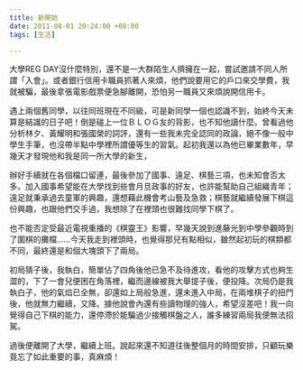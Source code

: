 ```yaml
---
title: 新開始
date: 2011-08-01 20:24:00 +08:00
tags: [生活]

---
```


大學REG DAY沒什麼特別，還不是一大群陌生人擠擁在一起，嘗試邀請不同人所謂「入會」。或者銀行信用卡職員抓著人來煩，他們說要用它的戶口來交學費，我就被騙，最後拿張電影戲票便急腳離開，恐怕另一職員又來煩說開信用卡。  
  
遇上兩個舊同學，以往同班現在不同級，可是新同學一個也認識不到，始終今天未算是結識的日子吧！倒是碰上一位ＢＬＯＧ友的背影，也不知他讀什麼。曾看過他分析林夕、黃耀明和張國榮的詞評，還有一些我未完全認同的政論，絕不像一般中學生手筆，也沒帶半點中學裡所謂優等生的習氣。起初我還以為他已畢業數年，早幾天才發現他和我是同一所大學的新生，  
  
辦好手續就在各個檔口留連，最後參加了國事、遠足、棋藝三項，也未知會否太多。加入國事希望能在大學找到些會月旦政事的好友，也許能幫助自己組織青年；遠足就秉承過去童軍的興趣，還想藉此機會考山藝及急救；棋藝就繼續發展下棋這份興趣，也跟他們交手過，我想除了在裡頭也很難找同學下棋了。  
  
也不能否定受最近電視重播的《棋靈王》影響，早幾天說到進藤光到中學參觀時到了圍棋的攤檔……今天我走到裡頭時，也覺得那兒有點相似，雖然起初玩的棋類都不同，最終還是和個大塊頭下了兩局。  
  
初局猜子後，我執白，簡單佔了四角後他已急不及待進攻，看他的攻擊方式也夠生澀的，下了一會兒便困在角落裡，繼而邊線被我大舉提子後，便投降。次局仍是我執白子，他的氣焰已全無，卻還如上局般急進，還未進入中局，在兩堆棋子的扭鬥後，他就無力繼續，又降。據他說會內還有些讀物理的強人，希望沒差吧！我一向覺得自己下棋的能力，還停滯於能騙過少接觸棋盤之人，誰多練習兩局我便無法招駕。  
  
過後便離開了大學，繼續上班。說起來還不知道往後整個月的時間安排，只顧玩樂竟忘了如此重要的事，真麻煩！
